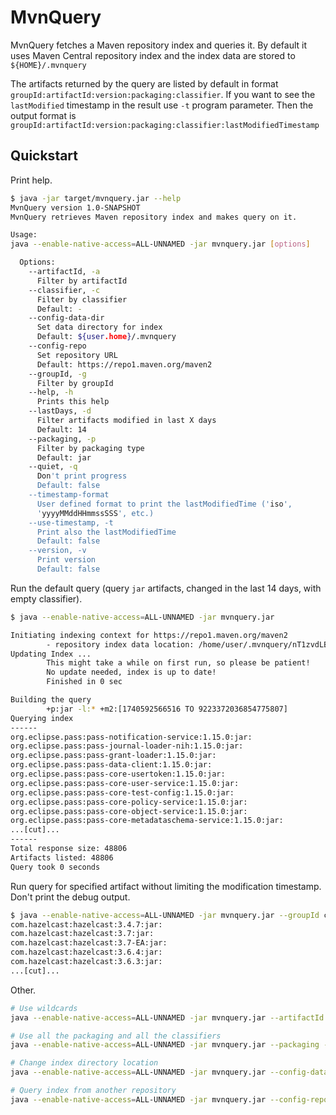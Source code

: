# MvnQuery

MvnQuery fetches a Maven repository index and queries it.
By default it uses Maven Central repository index and the index data are stored to `${HOME}/.mvnquery`

The artifacts returned by the query are listed by default in format `groupId:artifactId:version:packaging:classifier`.
If you want to see the `lastModified` timestamp in the result use `-t` program parameter. Then the output format is
`groupId:artifactId:version:packaging:classifier:lastModifiedTimestamp`

## Quickstart

Print help.

```bash
$ java -jar target/mvnquery.jar --help
MvnQuery version 1.0-SNAPSHOT
MvnQuery retrieves Maven repository index and makes query on it.

Usage:
java --enable-native-access=ALL-UNNAMED -jar mvnquery.jar [options]

  Options:
    --artifactId, -a
      Filter by artifactId
    --classifier, -c
      Filter by classifier
      Default: -
    --config-data-dir
      Set data directory for index
      Default: ${user.home}/.mvnquery
    --config-repo
      Set repository URL
      Default: https://repo1.maven.org/maven2
    --groupId, -g
      Filter by groupId
    --help, -h
      Prints this help
    --lastDays, -d
      Filter artifacts modified in last X days
      Default: 14
    --packaging, -p
      Filter by packaging type
      Default: jar
    --quiet, -q
      Don't print progress
      Default: false
    --timestamp-format
      User defined format to print the lastModifiedTime ('iso',
      'yyyyMMddHHmmssSSS', etc.)
    --use-timestamp, -t
      Print also the lastModifiedTime
      Default: false
    --version, -v
      Print version
      Default: false
```

Run the default query (query `jar` artifacts, changed in the last 14 days, with empty classifier).

```bash
$ java --enable-native-access=ALL-UNNAMED -jar mvnquery.jar

Initiating indexing context for https://repo1.maven.org/maven2
        - repository index data location: /home/user/.mvnquery/nT1zvdLBhX
Updating Index ...
        This might take a while on first run, so please be patient!
        No update needed, index is up to date!
        Finished in 0 sec

Building the query
        +p:jar -l:* +m2:[1740592566516 TO 9223372036854775807]
Querying index
------
org.eclipse.pass:pass-notification-service:1.15.0:jar:
org.eclipse.pass:pass-journal-loader-nih:1.15.0:jar:
org.eclipse.pass:pass-grant-loader:1.15.0:jar:
org.eclipse.pass:pass-data-client:1.15.0:jar:
org.eclipse.pass:pass-core-usertoken:1.15.0:jar:
org.eclipse.pass:pass-core-user-service:1.15.0:jar:
org.eclipse.pass:pass-core-test-config:1.15.0:jar:
org.eclipse.pass:pass-core-policy-service:1.15.0:jar:
org.eclipse.pass:pass-core-object-service:1.15.0:jar:
org.eclipse.pass:pass-core-metadataschema-service:1.15.0:jar:
...[cut]...
------
Total response size: 48806
Artifacts listed: 48806
Query took 0 seconds
```

Run query for specified artifact without limiting the modification timestamp. Don't print the debug output.

```bash
$ java --enable-native-access=ALL-UNNAMED -jar mvnquery.jar --groupId com.hazelcast --artifactId hazelcast --lastDays 0 --quiet 
com.hazelcast:hazelcast:3.4.7:jar:
com.hazelcast:hazelcast:3.7:jar:
com.hazelcast:hazelcast:3.7-EA:jar:
com.hazelcast:hazelcast:3.6.4:jar:
com.hazelcast:hazelcast:3.6.3:jar:
...[cut]...

```

Other.

```bash
# Use wildcards
java --enable-native-access=ALL-UNNAMED -jar mvnquery.jar --artifactId '*hazelcast*' --lastDays 90

# Use all the packaging and all the classifiers
java --enable-native-access=ALL-UNNAMED -jar mvnquery.jar --packaging - --classifier -

# Change index directory location
java --enable-native-access=ALL-UNNAMED -jar mvnquery.jar --config-data-dir /opt/mvnquery

# Query index from another repository
java --enable-native-access=ALL-UNNAMED -jar mvnquery.jar --config-repo https://repo.jenkins-ci.org/artifactory/releases
```